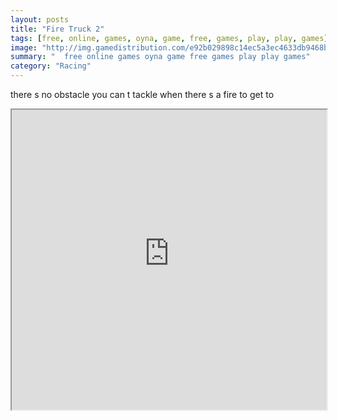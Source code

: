 ```yaml
---
layout: posts
title: "Fire Truck 2"
tags: [free, online, games, oyna, game, free, games, play, play, games]
image: "http://img.gamedistribution.com/e92b029898c14ec5a3ec4633db9468be.jpg"
summary: "  free online games oyna game free games play play games"
category: "Racing"
---
```


there s no obstacle you can t tackle when there s a fire to get to

<iframe width="100%" height="480px;" src="http://flash.gamedistribution.com?game=e92b029898c14ec5a3ec4633db9468be"></iframe>